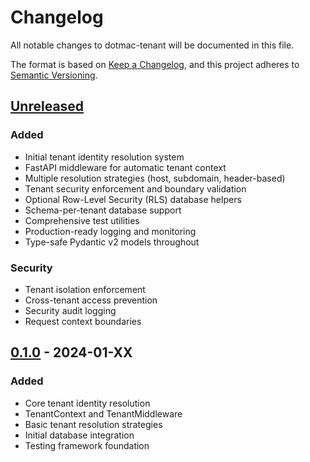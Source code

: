 # Changelog

All notable changes to dotmac-tenant will be documented in this file.

The format is based on [Keep a Changelog](https://keepachangelog.com/en/1.0.0/),
and this project adheres to [Semantic Versioning](https://semver.org/spec/v2.0.0.html).

## [Unreleased]

### Added
- Initial tenant identity resolution system
- FastAPI middleware for automatic tenant context
- Multiple resolution strategies (host, subdomain, header-based)
- Tenant security enforcement and boundary validation
- Optional Row-Level Security (RLS) database helpers
- Schema-per-tenant database support
- Comprehensive test utilities
- Production-ready logging and monitoring
- Type-safe Pydantic v2 models throughout

### Security
- Tenant isolation enforcement
- Cross-tenant access prevention
- Security audit logging
- Request context boundaries

## [0.1.0] - 2024-01-XX

### Added
- Core tenant identity resolution
- TenantContext and TenantMiddleware
- Basic tenant resolution strategies
- Initial database integration
- Testing framework foundation

[Unreleased]: https://github.com/dotmac-framework/dotmac-tenant/compare/v0.1.0...HEAD
[0.1.0]: https://github.com/dotmac-framework/dotmac-tenant/releases/tag/v0.1.0